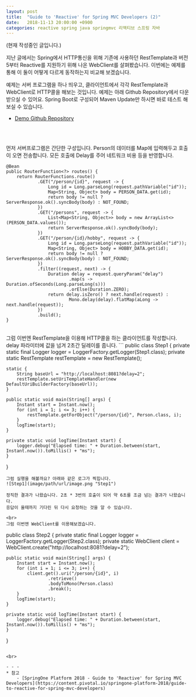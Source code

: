 ```yaml
---
layout: post
title:  "Guide to 'Reactive' for Spring MVC Developers (2)"
date:   2018-11-13 20:00:00 +0900
categories: reactive spring java springmvc 리액티브 스프링 자바
---
```

(현재 작성중인 글입니다.)

지난 글에서는 Spring에서 HTTP통신을 위해 기존에 사용하던 RestTemplate과 버전5부터 Reactive를 지원하기 위해 나온 WebClient를 살펴봤습니다. 이번에는 예제를 통해 이 둘이 어떻게 다르게 동작하는지 비교해 보겠습니다. 

예제는 서버 프로그램을 하나 띄우고, 클라이언트에서 각각 RestTemplate과 WebClient로 HTTP콜을 해보는 것입니다. 예제는 아래 Github Repository에서 다운 받으실 수 있어요. Spring Boot로 구성되어 Maven Update만 하시면 바로 테스트 해보실 수 있습니다. 

- [Demo Github Repository](https://github.com/sungjun221/reactive-for-webmvc)

<br><br>

먼저 서버프로그램은 간단한 구성입니다. Person의 데이터를 Map에 입력해두고 호출이 오면 전송합니다. 모든 호출에 Delay를 주어 네트워크 비용 등을 반영합니다.
```
@Bean
public RouterFunction<?> routes() {
	return RouterFunctions.route()
			.GET("/person/{id}", request -> {
				Long id = Long.parseLong(request.pathVariable("id"));
				Map<String, Object> body = PERSON_DATA.get(id);
				return body != null ? ServerResponse.ok().syncBody(body) : NOT_FOUND;
			})
			.GET("/persons", request -> {
				List<Map<String, Object>> body = new ArrayList<>(PERSON_DATA.values());
				return ServerResponse.ok().syncBody(body);
			})
			.GET("/person/{id}/hobby", request -> {
				Long id = Long.parseLong(request.pathVariable("id"));
				Map<String, Object> body = HOBBY_DATA.get(id);
				return body != null ? ServerResponse.ok().syncBody(body) : NOT_FOUND;
			})
			.filter((request, next) -> {
				Duration delay = request.queryParam("delay")
						.map(s -> Duration.ofSeconds(Long.parseLong(s)))
						.orElse(Duration.ZERO);
				return delay.isZero() ? next.handle(request) :
						Mono.delay(delay).flatMap(aLong -> next.handle(request));
			})
			.build();
}
```

<br>
그럼 이번엔 RestTemplate을 이용해 HTTP콜을 하는 클라이언트를 작성합니다. delay 파라미터에 값을 넘겨 2초간 딜레이를 줍니다.
```
public class Step1 {
	private static final Logger logger = LoggerFactory.getLogger(Step1.class);
	private static RestTemplate restTemplate = new RestTemplate();

	static {
		String baseUrl = "http://localhost:8081?delay=2";
		restTemplate.setUriTemplateHandler(new DefaultUriBuilderFactory(baseUrl));
	}

	public static void main(String[] args) {
		Instant start = Instant.now();
		for (int i = 1; i <= 3; i++) {
			restTemplate.getForObject("/person/{id}", Person.class, i);
		}
		logTime(start);
	}

	private static void logTime(Instant start) {
		logger.debug("Elapsed time: " + Duration.between(start, Instant.now()).toMillis() + "ms");
	}
}
```
그럼 실행을 해볼까요? 아래와 같은 로그가 찍힙니다.
![Step1](image/path/url/image.png "Step1")  

정직한 결과가 나왔습니다. 2초 * 3번의 호출이 되어 약 6초를 조금 넘는 결과가 나왔습니다. 
응답이 올때까지 기다린 뒤 다시 요청하는 것을 알 수 있습니다.

<br>
그럼 이번엔 WebClient를 이용해보겠습니다.
```
public class Step2 {
	private static final Logger logger = LoggerFactory.getLogger(Step2.class);
	private static WebClient client = WebClient.create("http://localhost:8081?delay=2");

	public static void main(String[] args) {
		Instant start = Instant.now();
		for (int i = 1; i <= 3; i++) {
			client.get().uri("/person/{id}", i)
					.retrieve()
					.bodyToMono(Person.class)
					.break();
		}
		logTime(start);
	}

	private static void logTime(Instant start) {
		logger.debug("Elapsed time: " + Duration.between(start, Instant.now()).toMillis() + "ms");
	}
}
```

<br>

- - -
* 참고
    - [SpringOne Platform 2018 - Guide to 'Reactive' for Spring MVC Developers](https://content.pivotal.io/springone-platform-2018/guide-to-reactive-for-spring-mvc-developers)